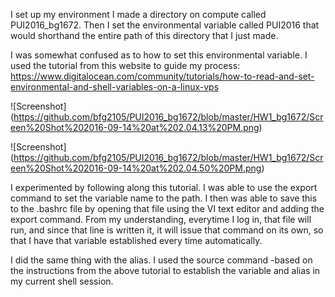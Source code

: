 
I set up my environment I made a directory on compute called PUI2016_bg1672. Then I set the environmental variable called PUI2016 that would shorthand the entire path of this directory that I just made.

I was somewhat confused as to how to set this environmental variable.  I used the tutorial from this website to guide my process: https://www.digitalocean.com/community/tutorials/how-to-read-and-set-environmental-and-shell-variables-on-a-linux-vps

![Screenshot] (https://github.com/bfg2105/PUI2016_bg1672/blob/master/HW1_bg1672/Screen%20Shot%202016-09-14%20at%202.04.13%20PM.png)

![Screenshot] (https://github.com/bfg2105/PUI2016_bg1672/blob/master/HW1_bg1672/Screen%20Shot%202016-09-14%20at%202.04.50%20PM.png)



I experimented by following along this tutorial.  I was able to use the export command to set the variable name to the path.  I then was able to save this to the .bashrc file by opening that file using the VI text editor and adding the export command.  From my understanding, everytime I log in, that file will run, and since that line is written it, it will issue that command on its own, so that I have that variable established every time automatically.

I did the same thing with the alias.  I used the source command -based on the instructions from the above tutorial to establish the variable and alias in my current shell session.
